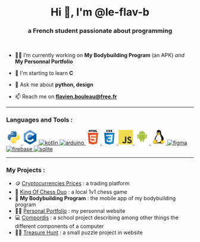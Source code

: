 <h1 align="center">Hi 👋, I'm @le-flav-b</h1>
<h3 align="center">a French student passionate about programming</h3>
<br>


- 👨‍💻 I’m currently working on **My Bodybuilding Program** (an APK) *and* **My Personnal Portfolio**

- 🧠 I'm starting to learn **C**

- 💬 Ask me about **python, design**

- 📫 Reach me on **flavien.bouleau@free.fr**


---


<h3 align="left">Languages and Tools :</h3>

<p align="left">
  <a href="https://www.python.org" target="_blank" rel="noreferrer"> <img src="https://raw.githubusercontent.com/devicons/devicon/master/icons/python/python-original.svg" alt="python" width="40" height="40"/> </a>
  <a href="https://www.cprogramming.com/" target="_blank" rel="noreferrer"> <img src="https://raw.githubusercontent.com/devicons/devicon/master/icons/c/c-original.svg" alt="c" width="40" height="40"/> </a>
  <a href="https://kotlinlang.org" target="_blank" rel="noreferrer"> <img src="https://www.vectorlogo.zone/logos/kotlinlang/kotlinlang-icon.svg" alt="kotlin" width="40" height="40"/> </a>
  <a href="https://www.arduino.cc/" target="_blank" rel="noreferrer"> <img src="https://cdn.worldvectorlogo.com/logos/arduino-1.svg" alt="arduino" width="40" height="40"/> </a>
  <a href="https://www.w3.org/html/" target="_blank" rel="noreferrer"> <img src="https://raw.githubusercontent.com/devicons/devicon/master/icons/html5/html5-original-wordmark.svg" alt="html5" width="40" height="40"/> </a>
  <a href="https://www.w3schools.com/css/" target="_blank" rel="noreferrer"> <img src="https://raw.githubusercontent.com/devicons/devicon/master/icons/css3/css3-original-wordmark.svg" alt="css3" width="40" height="40"/> </a>
  <a href="https://developer.mozilla.org/en-US/docs/Web/JavaScript" target="_blank" rel="noreferrer"> <img src="https://raw.githubusercontent.com/devicons/devicon/master/icons/javascript/javascript-original.svg" alt="javascript" width="40" height="40"/> </a>
  <a href="https://developer.android.com" target="_blank" rel="noreferrer"> <img src="https://raw.githubusercontent.com/devicons/devicon/master/icons/android/android-original-wordmark.svg" alt="android" width="40" height="40"/> </a>
  <a href="https://www.linux.org/" target="_blank" rel="noreferrer"> <img src="https://raw.githubusercontent.com/devicons/devicon/master/icons/linux/linux-original.svg" alt="linux" width="40" height="40"/> </a>
  <a href="https://www.figma.com/" target="_blank" rel="noreferrer"> <img src="https://www.vectorlogo.zone/logos/figma/figma-icon.svg" alt="figma" width="40" height="40"/> </a>
  <a href="https://firebase.google.com/" target="_blank" rel="noreferrer"> <img src="https://www.vectorlogo.zone/logos/firebase/firebase-icon.svg" alt="firebase" width="40" height="40"/> </a>
  <a href="https://www.sqlite.org/" target="_blank" rel="noreferrer"> <img src="https://www.vectorlogo.zone/logos/sqlite/sqlite-icon.svg" alt="sqlite" width="40" height="40"/> </a>
</p>


---


<h3 align="left">My Projects :</h3>

- 🪙 [Cryptocurrencies Prices](https://github.com/le-flav-b/cryptocurrencies-prices) : a trading platform
- 👑 [King Of Chess Duo](https://github.com/le-flav-b/king-of-chess-duo) : a local 1v1 chess game
- 💪 **My Bodybuilding Program** : the mobile app of my bodybuilding program
- 👨‍🎓 [Personal Portfolio](https://github.com/le-flav-b/personal-portfolio) : my personnal website
- 💻 [Compordis](https://github.com/le-flav-b/compordis) : a school project describing among other things the different components of a computer
- 🏴‍☠️ [Treasure Hunt](https://github.com/le-flav-b/treasure-hunt) : a small puzzle project in website
